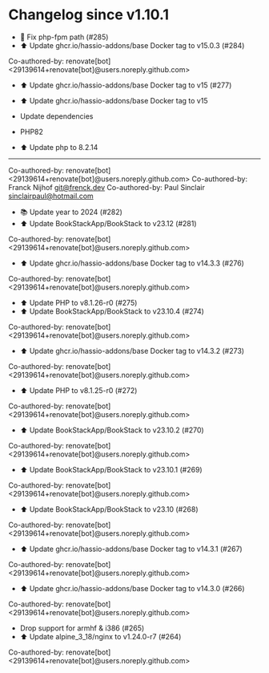 # Changelog since v1.10.1
- 🔨 Fix php-fpm path (#285) 
- ⬆️ Update ghcr.io/hassio-addons/base Docker tag to v15.0.3 (#284)

Co-authored-by: renovate[bot] <29139614+renovate[bot]@users.noreply.github.com> 
- ⬆️ Update ghcr.io/hassio-addons/base Docker tag to v15 (#277)

* ⬆️ Update ghcr.io/hassio-addons/base Docker tag to v15

* Update dependencies

* PHP82

* ⬆️ Update php to 8.2.14

---------

Co-authored-by: renovate[bot] <29139614+renovate[bot]@users.noreply.github.com>
Co-authored-by: Franck Nijhof <git@frenck.dev>
Co-authored-by: Paul Sinclair <sinclairpaul@hotmail.com> 
- 📚 Update year to 2024 (#282) 
- ⬆️ Update BookStackApp/BookStack to v23.12 (#281)

Co-authored-by: renovate[bot] <29139614+renovate[bot]@users.noreply.github.com> 
- ⬆️ Update ghcr.io/hassio-addons/base Docker tag to v14.3.3 (#276)

Co-authored-by: renovate[bot] <29139614+renovate[bot]@users.noreply.github.com> 
- ⬆️ Update PHP to v8.1.26-r0 (#275) 
- ⬆️ Update BookStackApp/BookStack to v23.10.4 (#274)

Co-authored-by: renovate[bot] <29139614+renovate[bot]@users.noreply.github.com> 
- ⬆️ Update ghcr.io/hassio-addons/base Docker tag to v14.3.2 (#273)

Co-authored-by: renovate[bot] <29139614+renovate[bot]@users.noreply.github.com> 
- ⬆️ Update PHP to v8.1.25-r0 (#272)

Co-authored-by: renovate[bot] <29139614+renovate[bot]@users.noreply.github.com> 
- ⬆️ Update BookStackApp/BookStack to v23.10.2 (#270)

Co-authored-by: renovate[bot] <29139614+renovate[bot]@users.noreply.github.com> 
- ⬆️ Update BookStackApp/BookStack to v23.10.1 (#269)

Co-authored-by: renovate[bot] <29139614+renovate[bot]@users.noreply.github.com> 
- ⬆️ Update BookStackApp/BookStack to v23.10 (#268)

Co-authored-by: renovate[bot] <29139614+renovate[bot]@users.noreply.github.com> 
- ⬆️ Update ghcr.io/hassio-addons/base Docker tag to v14.3.1 (#267)

Co-authored-by: renovate[bot] <29139614+renovate[bot]@users.noreply.github.com> 
- ⬆️ Update ghcr.io/hassio-addons/base Docker tag to v14.3.0 (#266)

Co-authored-by: renovate[bot] <29139614+renovate[bot]@users.noreply.github.com> 
- Drop support for armhf & i386 (#265) 
- ⬆️ Update alpine_3_18/nginx to v1.24.0-r7 (#264)

Co-authored-by: renovate[bot] <29139614+renovate[bot]@users.noreply.github.com> 
